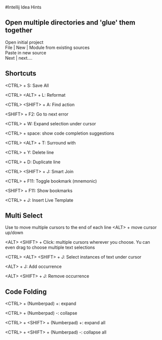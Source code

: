 #Intellij Idea Hints

## Open multiple directories and 'glue' them together
Open initial project <br>
File | New | Module from existing sources <br>
Paste in new source  <br>
Next | next.... <br>

## Shortcuts
\<CTRL\> + S: Save All

\<CTRL\> \<ALT\> + L: Reformat 

\<CTRL\> \<SHIFT> + A: Find action

\<SHIFT> + F2: Go to next error

\<CTRL\> + W: Expand selection under cursor

\<CTRL\> + space: show code completion suggestions

\<CTRL\> \<ALT\> + T: Surround with

\<CTRL\> + Y: Delete line

\<CTRL\> + D: Duplicate line

\<CTRL\> \<SHIFT> + J: Smart Join

\<CTRL\> + F11: Toggle bookmark (mnemonic)

\<SHIFT> + F11: Show bookmarks

\<CTRL\> + J: Insert Live Template


## Multi Select
Use <End> to move multiple cursors to the end of each line
\<ALT\> + move cursor up/down

\<ALT\> \<SHIFT> + Click: 
 multiple cursors wherever you choose. Yu can even drag to choose multiple text selections

\<CTRL\> \<ALT\> \<SHIFT> + J: Select 
 instances of text under cursor
 
\<ALT\> + J: Add occurrence

\<ALT\> \<SHIFT> + J: Remove occurrence

## Code Folding
\<CTRL\> + (Numberpad) +: expand

\<CTRL\> + (Numberpad) -: collapse

\<CTRL\> + \<SHIFT\> + (Numberpad) +: expand all

\<CTRL\> + \<SHIFT\> + (Numberpad) -: collapse all

